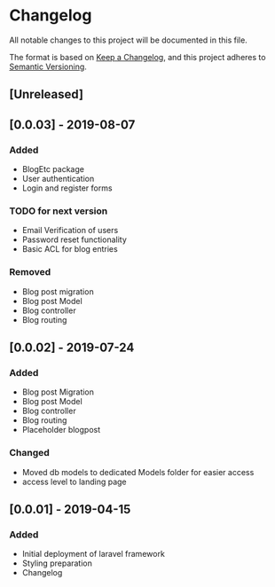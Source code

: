 # Changelog
All notable changes to this project will be documented in this file.

The format is based on [Keep a Changelog](https://keepachangelog.com/en/1.0.0/),
and this project adheres to [Semantic Versioning](https://semver.org/spec/v2.0.0.html).

## [Unreleased]

## [0.0.03] - 2019-08-07
### Added
- BlogEtc package
- User authentication
- Login and register forms

### TODO for next version
- Email Verification of users
- Password reset functionality
- Basic ACL for blog entries

### Removed
- Blog post migration
- Blog post Model
- Blog controller
- Blog routing

## [0.0.02] - 2019-07-24
### Added
- Blog post Migration
- Blog post Model
- Blog controller
- Blog routing
- Placeholder blogpost

### Changed
- Moved db models to dedicated Models folder for easier access
- access level to landing page

## [0.0.01] - 2019-04-15
### Added
- Initial deployment of laravel framework
- Styling preparation
- Changelog